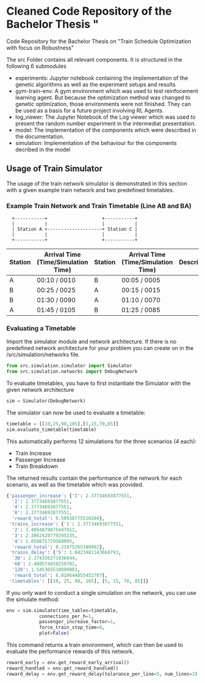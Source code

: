 # Cleaned Code Repository of the Bachelor Thesis "
Code Repository for the Bachelor Thesis on "Train Schedule Optimization with focus on Robustness"

The src Folder contains all relevant components. It is structured in the following 6 submodules
- experiments: Jupyter notebook containing the implementation of the genetic algorithms as well as the experiment setups and results
- gym-train-env: A gym environment which was used to test reinfocement learning agent. But because the optimization method was changed to genetic optimization, those environments were not finished. They can be used as a basis for a future project involving RL Agents.
- log_viewer: The Jupyter Notebook of the Log viewer which was used to present the random number experiment in the intermediat presentation.
- model: The implementation of the components which were described in the documentation.
- simulation: Implementation of the behaviour for the components decribed in the model


## Usage of Train Simulator
The usage of the train network simulator is demonstrated in this section with a given example train network and
two predefined timetables. 

### Example Train Network and Train Timetable (Line AB and BA)
```
  +-----------+                    +-----------+ 
  |           |                    |           | 
  | Station A +--------------------+ Station C | 
  |           |                    |           | 
  +-----------+                    +-----------+ 
```

| Station | Arrival Time (Time/Simulation Time) | Station | Arrival Time (Time/Simulation Time) | Description    |
|---------|-------------------------------------|---------|-------------------------------------|----------------|
|    A    | 00:10 / 0010                        | B       | 00:05 / 0005                        |                |
|    B    | 00:25 / 0025                        | A       | 00:15 / 0015                        |                |               | End dwelling   |
|    B    | 01:30 / 0090                        | A       | 01:10 / 0070                        |                |
|    A    | 01:45 / 0105                        | B       | 01:25 / 0085                        |                |

### Evaluating a Timetable
Import the simulator module and network architecture. If there is no predefined network architecture for your problem
you can create on in the /src/simulation/networks file.

```Python
from src.simulation.simulator import Simulator
from src.simulation.networks import DebugNetwork
```

To evaluate timetables, you have to first instantiate the Simulator with the given network architecture
```python
sim = Simulator(DebugNetwork)
``` 

The simulator can now be used to evaluate a timetable:
```python
timetable = [[10,25,90,105],[5,15,70,85]]
sim.evaluate_timetable(timetable)
```
This automatically performs 12 simulations for the three scenarios (4 each):
- Train Increase
- Passenger Increase
- Train Breakdown

The returned results contain the performance of the network for each scenario, as well as the timetable
which was provided.

```python
{'passenger_increase': {'1': 2.37734693877551,
  '2': 2.37734693877551,
  '4': 2.37734693877551,
  '8': 2.37734693877551,
  'reward_total': 9.50938775510204},
 'trains_increase': {'1': 2.37734693877551,
  '2': 2.4054879075447912,
  '3': 2.3862420779295235,
  '4': 1.050675729560095,
  'reward_total': 8.21975265380992},
 'trains_delay': {'5': 1.6823481143668793,
  '30': 2.374356371936044,
  '60': 2.408574858259782,
  '120': 1.545365510890001,
  'reward_total': 8.010644855452707},
 'timetables': [[10, 25, 90, 105], [5, 15, 70, 85]]}
```

If you only want to conduct a single simulation on the network, you can use the simulate method:
```python
env = sim.simulate(time_tables=timetable, 
            connections_per_h=1,
            passenger_increase_factor=1,
            force_train_stop_time=0,
            plot=False)
```

This command returns a train environment, which can then be used to evaluate the performance rewards
of this network.
```python
reward_early = env.get_reward_early_arrival()
reward_handled = env.get_reward_handled()
reward_delay = env.get_reward_delay(tolarance_per_line=5, num_lines=2)
```
